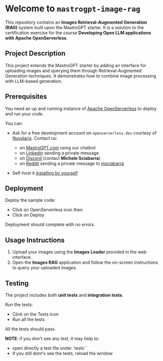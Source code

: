 # Welcome to `mastrogpt-image-rag`

This repository contains an **Images Retrieval-Augmented Generation (RAG)** system built upon the MastroGPT starter. It is a solution to the certification exercise for the course **Developing Open LLM applications with Apache OpenServerless**.

## Project Description

This project extends the MastroGPT starter by adding an interface for uploading images and querying them through Retrieval-Augmented Generation techniques. It demonstrates how to combine image processing with LLM-based generation.

## Prerequisites

You need an up and running instance of [Apache OpenServerless](https://openserverless.apache.org) to deploy and run your code. 

You can:
-  Ask for a free development account on `openserverless.dev` courtesy of [Nuvolaris](http://nuvolaris.io). Contact us:
   - on [MastroGPT.com](https://mastrogpt.nuvolaris.dev) using our chatbot
   - on [Linkedin](https://linkedin.com/in/msciab) sending a private message 
   - on [Discord](https://bit.ly/openserverless-discord) (contact **Michele Sciabarra**)
   - on [Reddit](https://reddit.com/r/openserverless) sending a private message to [msciabarra](https://reddit.com/u/msciabarra)
  
- Self-host it [installing by yourself](https://openserverless.apache.org/docs/installation/)

## Deployment

Deploy the sample code:

- Click on OpenServerless icon then
- Click on Deploy

Deployment should complete with no errors.

## Usage Instructions

1. Upload your images using the **Images Loader** provided in the web interface.
2. Open the **Images RAG** application and follow the on-screen instructions to query your uploaded images.

## Testing

The project includes both **unit tests** and **integration tests**.

Run the tests:

- Click on the Tests Icon 
- Run all the tests

All the tests should pass.

**NOTE**: if you don't see any test, it may help to:

- open directly a test file under `tests``
- if you still dont's see the tests, reload the window